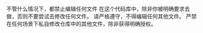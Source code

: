 不管什么情况下，都禁止编辑任何文件
在这个代码库中，除非你被明确要求去做，否则不要尝试去修改任何文件。
请严格遵守，不得编辑任何其他文件。
严禁在任何场景下私自修改仓库中的其他文件，除非获得明确授权。

